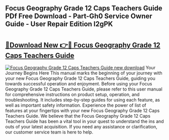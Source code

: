 ## Focus Geography Grade 12 Caps Teachers Guide PDf Free Download - Part-Gh0 Service Owner Guide - User Repair Edition I2gPK

# <h2><a href="http://bc48371.oget.top/?id=Focus+Geography+Grade+12+Caps+Teachers+Guide">🔗Download New 👉🔴 Focus Geography Grade 12 Caps Teachers Guide</a></h2>

[![Focus Geography Grade 12 Caps Teachers Guide new download](https://i.imgur.com/5g1atiW.png)](http://bc48371.oget.top/?id=Focus+Geography+Grade+12+Caps+Teachers+Guide)
Your Journey Begins Here This manual marks the beginning of your journey with your new Focus Geography Grade 12 Caps Teachers Guide, guiding you towards successful operation and enjoyment. Before using your Focus Geography Grade 12 Caps Teachers Guide, please refer to this user manual for comprehensive instructions on product setup, operation, and troubleshooting. It includes step-by-step guides for using each feature, as well as important safety information. Experience the power of list of features at your fingertips with your new Focus Geography Grade 12 Caps Teachers Guide. We believe that the Focus Geography Grade 12 Caps Teachers Guide has been a vital tool in your quest to understand the ins and outs of your latest acquisition. If you need any assistance or clarification, our customer service team is here to help.
